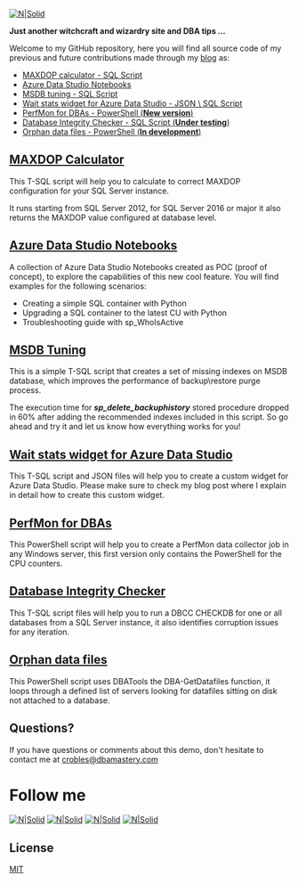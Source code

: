 [![N|Solid](http://dbamastery.com/wp-content/uploads/2019/01/cropped-DBM-LOGO-2.png)](http://dbamastery.com/)

**Just another witchcraft and wizardry site and DBA tips …**

Welcome to my GitHub repository, here you will find all source code of my previous and future contributions made through my [blog] as:

- [MAXDOP calculator - SQL Script](#maxdop-calculator)
- [Azure Data Studio Notebooks](#azure-data-studio-otebooks)
- [MSDB tuning - SQL Script](#msdb-tuning)
- [Wait stats widget for Azure Data Studio - JSON \ SQL Script](#wait-stats-widget-for-Azure-Data-Studio)
- [PerfMon for DBAs - PowerShell (**New version**)](#perfMon-for-dbas)
- [Database Integrity Checker - SQL Script (**Under testing**)](#database-integrity-checker)
- [Orphan data files - PowerShell (**In development**)](#orphan-data-files)

## [MAXDOP Calculator](./MAXDOP%20Calculator)
This T-SQL script will help you to calculate to correct MAXDOP configuration for your SQL Server instance.

It runs starting from SQL Server 2012, for SQL Server 2016 or major it also returns the MAXDOP value configured at database level.

## [Azure Data Studio Notebooks](./ADS%20Notebooks)
A collection of Azure Data Studio Notebooks created as POC (proof of concept), to explore the capabilities of this new cool feature. You will find examples for the following scenarios:

* Creating a simple SQL container with Python
* Upgrading a SQL container to the latest CU with Python
* Troubleshooting guide with sp_WhoIsActive

## [MSDB Tuning](./MSDB%20Tuning)
This is a simple T-SQL script that creates a set of missing indexes on MSDB database, which improves the performance of backup\restore purge process.

The execution time for **_sp_delete_backuphistory_** stored procedure dropped in 60% after adding the recommended indexes included in this script. So go ahead and try it and let us know how everything works for you!

## [Wait stats widget for Azure Data Studio](./WaitStats%20widget)
This T-SQL script and JSON files will help you to create a custom widget for Azure Data Studio. Please make sure to check my blog post where I explain in detail how to create this custom widget.

## [PerfMon for DBAs](./PerfMon%20for%20DBAs)
This PowerShell script will help you to create a PerfMon data collector job in any Windows server, this first version only contains the PowerShell for the CPU counters.

## [Database Integrity Checker](./Database%20Integrity%20Checker)
This T-SQL script files will help you to run a DBCC CHECKDB for one or all databases from a SQL Server instance, it also identifies corruption issues for any iteration.

## [Orphan data files](./Orphan%20data%20files)
This PowerShell script uses DBATools the DBA-GetDatafiles function, it loops through a defined list of servers looking for datafiles sitting on disk not attached to a database.

## Questions?
If you have questions or comments about this demo, don't hesitate to contact me at <crobles@dbamastery.com>

# Follow me
[![N|Solid](http://dbamastery.com/wp-content/uploads/2018/08/if_twitter_circle_color_107170.png)](https://twitter.com/dbamastery) [![N|Solid](http://dbamastery.com/wp-content/uploads/2018/08/if_github_circle_black_107161.png)](https://github.com/dbamaster) [![N|Solid](http://dbamastery.com/wp-content/uploads/2018/08/if_linkedin_circle_color_107178.png)](https://www.linkedin.com/in/croblesdba/) [![N|Solid](http://dbamastery.com/wp-content/uploads/2018/08/if_browser_1055104.png)](http://dbamastery.com/)

## License
[MIT](/LICENSE.md)

[blog]: <http://dbamastery.com/>
